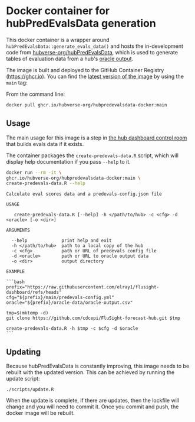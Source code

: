 # Docker container for hubPredEvalsData generation

This docker container is a wrapper around
`hubPredEvalsData::generate_evals_data()` and hosts the in-development code
from
[hubverse-org/hubPredEvalsData](https://github.com/hubverse-org/hubPredEvalsData),
which is used to generate tables of evaluation data from a hub's [oracle
output](https://hubverse.io/en/latest/user-guide/target-data.html#oracle-output).

The image is built and deployed to the GitHub Container Registry (https://ghcr.io).
You can find the [latest version of the
image](https://github.com/hubverse-org/hubPredEvalsData-docker/pkgs/container/hubpredevalsdata-docker/340871974?tag=main)
by using the `main` tag:

From the command line:

```sh
docker pull ghcr.io/hubverse-org/hubpredevalsdata-docker:main
```

## Usage

The main usage for this image is a step in [the hub dashboard control
room](https://github.com/hubverse-org/hub-dashboard-control-room) that builds
evals data if it exists.

The container packages the `create-predevals-data.R` script, which will display
help documentation if you pass `--help` to it.

```sh
docker run --rm -it \
ghcr.io/hubverse-org/hubpredevalsdata-docker:main \
create-predevals-data.R --help
```

````
Calculate eval scores data and a predevals-config.json file

USAGE

   create-predevals-data.R [--help] -h </path/to/hub> -c <cfg> -d <oracle> [-o <dir>]

ARGUMENTS

  --help             print help and exit
  -h </path/to/hub>  path to a local copy of the hub
  -c <cfg>           path or URL of predevals config file
  -d <oracle>        path or URL to oracle output data
  -o <dir>           output directory

EXAMPLE

```bash
prefix="https://raw.githubusercontent.com/elray1/flusight-dashboard/refs/heads"
cfg="${prefix}/main/predevals-config.yml"
oracle="${prefix}/oracle-data/oracle-output.csv"

tmp=$(mktemp -d)
git clone https://github.com/cdcepi/FluSight-forecast-hub.git $tmp

create-predevals-data.R -h $tmp -c $cfg -d $oracle
```
````

## Updating

Because hubPredEvalsData is constantly improving, this image needs to be
rebuilt with the updated version. This can be achieved by running the update
script:

```
./scripts/update.R
```

When the update is complete, if there are updates, then the lockfile will change
and you will need to commit it. Once you commit and push, the docker image will
be rebuilt.


